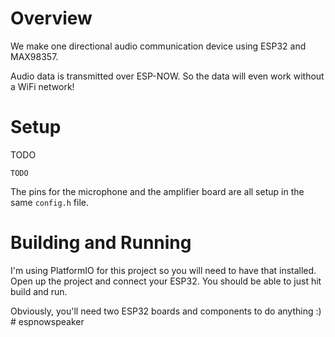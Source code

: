 # Overview

We make one directional audio communication device using ESP32 and MAX98357.

Audio data is transmitted over ESP-NOW. So the data will even work without a WiFi network!

# Setup

TODO

```
TODO
```

The pins for the microphone and the amplifier board are all setup in the same `config.h` file.

# Building and Running

I'm using PlatformIO for this project so you will need to have that installed. Open up the project and connect your ESP32. You should be able to just hit build and run.

Obviously, you'll need two ESP32 boards and components to do anything :)
#   e s p n o w s p e a k e r  
 
